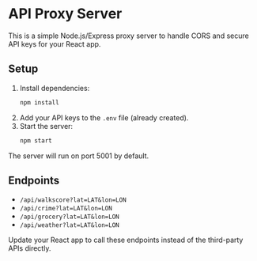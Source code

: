 # API Proxy Server

This is a simple Node.js/Express proxy server to handle CORS and secure API keys for your React app.

## Setup

1. Install dependencies:
   ```sh
   npm install
   ```
2. Add your API keys to the `.env` file (already created).
3. Start the server:
   ```sh
   npm start
   ```

The server will run on port 5001 by default.

## Endpoints
- `/api/walkscore?lat=LAT&lon=LON`
- `/api/crime?lat=LAT&lon=LON`
- `/api/grocery?lat=LAT&lon=LON`
- `/api/weather?lat=LAT&lon=LON`

Update your React app to call these endpoints instead of the third-party APIs directly.
